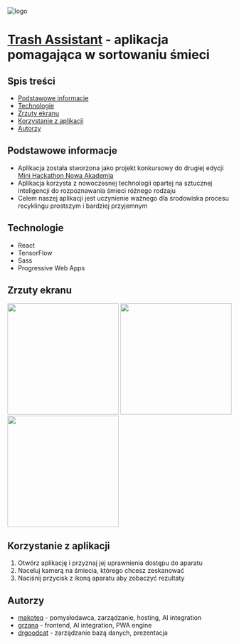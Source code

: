 ![logo](https://raw.githubusercontent.com/makoteq/Trash_Assistant/master/public/logo192.png?token=ARX2MZQ6VGNKTXSFKK4NMKTBYCMEM)

# [Trash Assistant](https://trash-assistant.netlify.app) - aplikacja pomagająca w sortowaniu śmieci

## Spis treści

-   [Podstawowe informacje](#podstawowe-informacje)
-   [Technologie](#technologie)
-   [Zrzuty ekranu](#zrzuty-ekranu)
-   [Korzystanie z aplikacji](#korzystanie-z-aplikacji)
-   [Autorzy](#autorzy)

## Podstawowe informacje

-   Aplikacja została stworzona jako projekt konkursowy do drugiej edycji [Mini Hackathon Nowa Akademia](https://nowaakademia.org/mini-hackathon-edycja-ii/)
-   Aplikacja korzysta z nowoczesnej technologii opartej na sztucznej inteligencji do rozpoznawania śmieci różnego rodzaju
-   Celem naszej aplikacji jest uczynienie ważnego dla środowiska procesu recyklingu prostszym i bardziej przyjemnym

## Technologie

-   React
-   TensorFlow
-   Sass
-   Progressive Web Apps

## Zrzuty ekranu

<p float="left">
<img src="https://raw.githubusercontent.com/makoteq/Trash_Assistant/master/readme%20img/screen1.jpg?token=AKGFD2FQJFUMSCCWHXW2FYTBYCMDI" width="250" >
<img src="https://raw.githubusercontent.com/makoteq/Trash_Assistant/master/readme%20img/screen2.jpg?token=AKGFD2AAVEMYEI4HCT7LZGLBYCMFG" width="250" >
<img src="https://raw.githubusercontent.com/makoteq/Trash_Assistant/master/readme%20img/screen3.jpg?token=AKGFD2BMTEDVFVMBZGHIVETBYCMGO" width="250" >
<p>

## Korzystanie z aplikacji

1. Otwórz aplikację i przyznaj jej uprawnienia dostępu do aparatu
2. Naceluj kamerą na śmiecia, którego chcesz zeskanować
3. Naciśnij przycisk z ikoną aparatu aby zobaczyć rezultaty

## Autorzy

-   [makoteq](https://github.com/makoteq) - pomysłodawca, zarządzanie, hosting, AI integration
-   [grzana](https://github.com/grz4na) - frontend, AI integration, PWA engine
-   [drgoodcat](https://github.com/drgoodcat) - zarządzanie bazą danych, prezentacja
